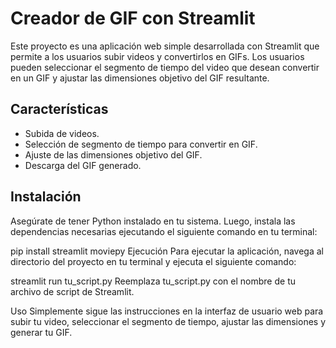 # Creador de GIF con Streamlit

Este proyecto es una aplicación web simple desarrollada con Streamlit que permite a los usuarios subir videos y convertirlos en GIFs. Los usuarios pueden seleccionar el segmento de tiempo del video que desean convertir en un GIF y ajustar las dimensiones objetivo del GIF resultante.

## Características

- Subida de videos.
- Selección de segmento de tiempo para convertir en GIF.
- Ajuste de las dimensiones objetivo del GIF.
- Descarga del GIF generado.

## Instalación

Asegúrate de tener Python instalado en tu sistema. Luego, instala las dependencias necesarias ejecutando el siguiente comando en tu terminal:


pip install streamlit moviepy
Ejecución
Para ejecutar la aplicación, navega al directorio del proyecto en tu terminal y ejecuta el siguiente comando:

streamlit run tu_script.py
Reemplaza tu_script.py con el nombre de tu archivo de script de Streamlit.

Uso
Simplemente sigue las instrucciones en la interfaz de usuario web para subir tu video, seleccionar el segmento de tiempo, ajustar las dimensiones y generar tu GIF.